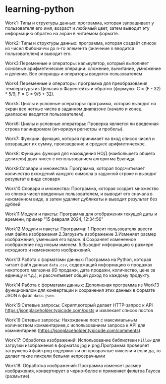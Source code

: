 # learning-python

Work1: Типы и структуры данных:
программа, которая запрашивает у пользователя
его имя, возраст и любимый цвет, затем выводит эту
информацию обратно на экран в читаемом формате.


Work2:  Типы и структуры данных:
программа, которая создаёт список из чисел
Фибоначчи до n-го элемента (значение n вводится
пользователем) и выводит его.

Work3:Переменные и операторы:
калькулятор, который выполняет основные
арифметические операции: сложение, вычитание,
умножение и деление. Все операнды и операторы вводятся
пользователем

Work4:Переменные и операторы:
программа для преобразования температуры из
Цельсия в Фаренгейты и обратно (формулы: C = (F - 32) *
5/9, F = C * 9/5 + 32).

Work5: Циклы и условные операторы:
программа, которая выводит на экран все четные
числа в заданном диапазоне (начало и конец диапазона
вводятся пользователем).

Work6: Циклы и условные операторы:
Проверка является ли введенная строка палиндромом
(игнорируя регистры и пробелы).

Work7: Функции:
функция, которая принимает на вход список
чисел и возвращает их сумму, произведение и среднее
арифметическое.

Work8: Функции:
функция для нахождения НОД (наибольшего
общего делителя) двух чисел с использованием алгоритма
Евклида.

Work9:Словари и множества:
Программа, которая подсчитывает количество вхождений каждого символа в заданной
строке и выводит результат в виде словаря

Work10:Словари и множества:
Программа, которая создает множество из списка чисел введенных пользователем, и выводит его сначала в неизменном виде,
а затем удаляет дубликаты и выводит результат без дублей

Work11:Модули и пакеты:
Программа для отображения текущей даты и времени, пример "15 февраля 2024, 12:34:56"


Work12:Модули и пакеты:
Программа:
1.Просит пользователя ввести имя файла изображения
2.Загрузить изображение
3.Изменяет размер изображения, уменьшив его вдвое.
4.Сохраняет измененное изображение под новым именем.
5.Выводит информацию о размере исходного и измененного изображений.


Work13:Работа с форматами данных:
Программа на Python, которая читает файл
данных `data.csv`, содержащий информацию о продажах
некоторого магазина (ID продажи, дата продажи,
количество, цена за единицу и т.д.), и рассчитывает общий
доход по каждому продукту.


Work14:Работа с форматами данных:
Дополненая программа из Work13 функционалом для
конвертации и сохранения этих данных в формате JSON в
файл `data.json`.

Work15:Сетевые запросы:
Скрипт,который делает HTTP-запрос к API
https://jsonplaceholder.typicode.com/posts и извлекает список постов

Work16:Сетевые запросы:
Нахождение пост с максимальным количеством комментариев,с  использованием
запроса к API для комментариев (https://jsonplaceholder.typicode.com/comments).

Work17: Обработка изображений:
Использование библиотеки `Pillow`  для
загрузки изображения в форматах jpg и png.Программа проверяет загруженый
файл png содержит ли он прозрачные пиксели
и если да, то делает такие пиксели белыми непрозрачными

Work18: Обработка изображений:
Программа изменяет размер изображения,
конвертирует в черно-белое и применяет фильтра Гаусса
(размытие).
